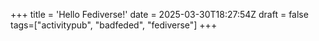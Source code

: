 +++
title = 'Hello Fediverse!'
date = 2025-03-30T18:27:54Z
draft = false
tags=["activitypub", "badfeded", "fediverse"]
+++


